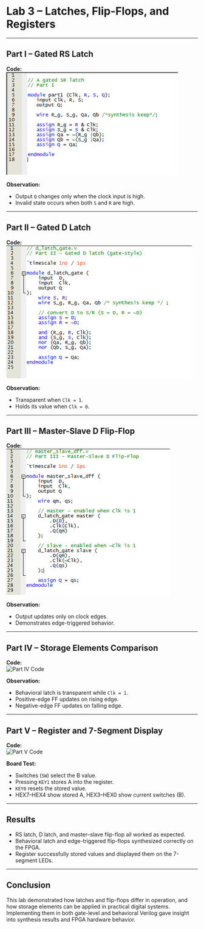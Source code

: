 # Lab 3 – Latches, Flip-Flops, and Registers

---

## Part I – Gated RS Latch
**Code:**  
![Part I Code](img/p1code.png)  

**Observation:**  
- Output `Q` changes only when the clock input is high.  
- Invalid state occurs when both `S` and `R` are high.  

---

## Part II – Gated D Latch
**Code:**  
![Part II Code](img/p2code.png)  

**Observation:**  
- Transparent when `Clk = 1`.  
- Holds its value when `Clk = 0`.  

---

## Part III – Master-Slave D Flip-Flop
**Code:**  
![Part III Code](img/p3code.png)  

**Observation:**  
- Output updates only on clock edges.  
- Demonstrates edge-triggered behavior.  

---

## Part IV – Storage Elements Comparison
**Code:**  
![Part IV Code](img/p4code.png)  

**Observation:**  
- Behavioral latch is transparent while `Clk = 1`.  
- Positive-edge FF updates on rising edge.  
- Negative-edge FF updates on falling edge.  

---

## Part V – Register and 7-Segment Display
**Code:**  
![Part V Code](img/p5code.png)  

**Board Test:**  
- Switches (`SW`) select the B value.  
- Pressing `KEY1` stores A into the register.  
- `KEY0` resets the stored value.  
- HEX7–HEX4 show stored A, HEX3–HEX0 show current switches (B).  

---

## Results
- RS latch, D latch, and master–slave flip-flop all worked as expected.  
- Behavioral latch and edge-triggered flip-flops synthesized correctly on the FPGA.  
- Register successfully stored values and displayed them on the 7-segment LEDs.  

---

## Conclusion
This lab demonstrated how latches and flip-flops differ in operation, and how storage elements can be applied in practical digital systems. Implementing them in both gate-level and behavioral Verilog gave insight into synthesis results and FPGA hardware behavior.
